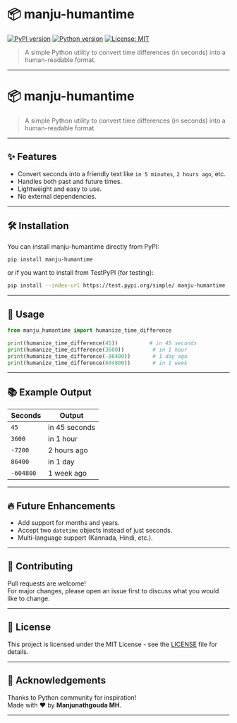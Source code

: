 # 📦 manju-humantime

[![PyPI version](https://badge.fury.io/py/manju-humantime.svg)](https://pypi.org/project/manju-humantime/)
[![Python version](https://img.shields.io/pypi/pyversions/manju-humantime.svg)](https://pypi.org/project/manju-humantime/)
[![License: MIT](https://img.shields.io/badge/License-MIT-yellow.svg)](LICENSE)

> A simple Python utility to convert time differences (in seconds) into a human-readable format.

---

# 📦 manju-humantime

> A simple Python utility to convert time differences (in seconds) into a human-readable format.

---

## ✨ Features

- Convert seconds into a friendly text like `in 5 minutes`, `2 hours ago`, etc.
- Handles both past and future times.
- Lightweight and easy to use.
- No external dependencies.

---

## 🛠 Installation

You can install manju-humantime directly from PyPI:

```bash
pip install manju-humantime
```

or if you want to install from TestPyPI (for testing):

```bash
pip install --index-url https://test.pypi.org/simple/ manju-humantime
```

---

## 🚀 Usage

```python
from manju_humantime import humanize_time_difference

print(humanize_time_difference(45))          # in 45 seconds
print(humanize_time_difference(3600))         # in 1 hour
print(humanize_time_difference(-86400))       # 1 day ago
print(humanize_time_difference(604800))       # in 1 week
```

---

## 📚 Example Output

| Seconds         | Output          |
|-----------------|------------------|
| `45`            | in 45 seconds     |
| `3600`          | in 1 hour         |
| `-7200`         | 2 hours ago       |
| `86400`         | in 1 day          |
| `-604800`       | 1 week ago        |

---

## 🔥 Future Enhancements

- Add support for months and years.
- Accept two `datetime` objects instead of just seconds.
- Multi-language support (Kannada, Hindi, etc.).

---

## 🤝 Contributing

Pull requests are welcome!  
For major changes, please open an issue first to discuss what you would like to change.

---

## 📄 License

This project is licensed under the MIT License - see the [LICENSE](LICENSE) file for details.

---

## 🙏 Acknowledgements

Thanks to Python community for inspiration!  
Made with ❤️ by **Manjunathgouda MH**.

---